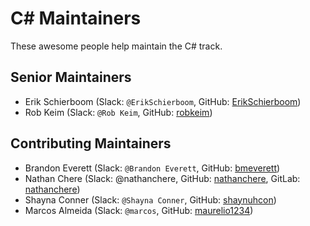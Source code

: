 # C&#35; Maintainers

These awesome people help maintain the C# track.

## Senior Maintainers

- Erik Schierboom (Slack: `@ErikSchierboom`, GitHub: [ErikSchierboom](https://github.com/ErikSchierboom))
- Rob Keim (Slack: `@Rob Keim`, GitHub: [robkeim](https://github.com/robkeim))

## Contributing Maintainers

- Brandon Everett (Slack: `@Brandon Everett`, GitHub: [bmeverett](https://github.com/bmeverett))
- Nathan Chere (Slack: @nathanchere, GitHub: [nathanchere](https://github.com/nathanchere), GitLab: [nathanchere](https://gitlab.com/nathanchere))
- Shayna Conner (Slack: `@Shayna Conner`, GitHub: [shaynuhcon](https://github.com/shaynuhcon))
- Marcos Almeida (Slack: `@marcos`, GitHub: [maurelio1234](https://github.com/maurelio1234))
